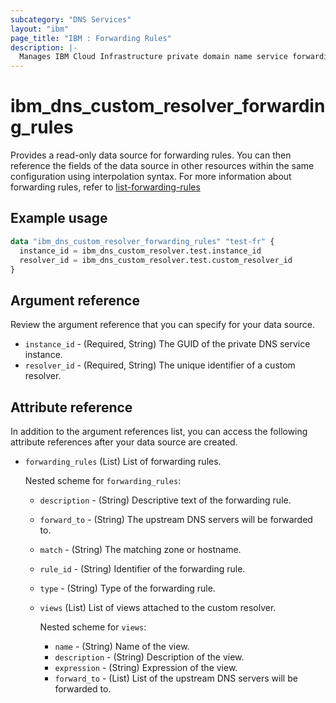 ```yaml
---
subcategory: "DNS Services"
layout: "ibm"
page_title: "IBM : Forwarding Rules"
description: |-
  Manages IBM Cloud Infrastructure private domain name service forwarding rules.
---
```


# ibm_dns_custom_resolver_forwarding_rules

Provides a read-only data source for forwarding rules. You can then reference the fields of the data source in other resources within the same configuration using interpolation syntax. For more information about forwarding rules, refer to [list-forwarding-rules](https://cloud.ibm.com/apidocs/dns-svcs#list-forwarding-rules)

## Example usage

```terraform
data "ibm_dns_custom_resolver_forwarding_rules" "test-fr" {
  instance_id = ibm_dns_custom_resolver.test.instance_id
  resolver_id = ibm_dns_custom_resolver.test.custom_resolver_id
}
```

## Argument reference

Review the argument reference that you can specify for your data source.

- `instance_id` - (Required, String) The GUID of the private DNS service instance.
- `resolver_id` - (Required, String) The unique identifier of a custom resolver.

## Attribute reference

In addition to the argument references list, you can access the following attribute references after your data source are created.

- `forwarding_rules` (List) List of forwarding rules.

  Nested scheme for `forwarding_rules`:
  - `description` - (String) Descriptive text of the forwarding rule.
  - `forward_to` - (String) The upstream DNS servers will be forwarded to.
  - `match` - (String) The matching zone or hostname.
  - `rule_id` - (String) Identifier of the forwarding rule.
  - `type` - (String) Type of the forwarding rule.
  - `views` (List) List of views attached to the custom resolver.

    Nested scheme for `views`:
    - `name` - (String) Name of the view.
    - `description` - (String) Description of the view.
    - `expression` - (String) Expression of the view.
    - `forward_to` - (List) List of the upstream DNS servers will be forwarded to.
